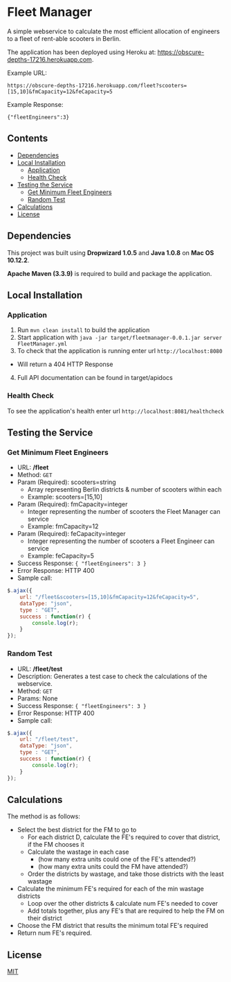 # Fleet Manager

A simple webservice to calculate the most efficient allocation of engineers
to a fleet of rent-able scooters in Berlin.

The application has been deployed using Heroku at: https://obscure-depths-17216.herokuapp.com.

Example URL:
```
https://obscure-depths-17216.herokuapp.com/fleet?scooters=[15,10]&fmCapacity=12&feCapacity=5
```

Example Response:
```
{"fleetEngineers":3}
```

## Contents
* [Dependencies](#dependencies)
* [Local Installation](#local-installation)
  + [Application](#application)
  + [Health Check](#health-check)
* [Testing the Service](#testing-the-service)
  + [Get Minimum Fleet Engineers](#get-minimum-fleet-engineers)
  + [Random Test](#random-test)
* [Calculations](#calculations)
* [License](#license)

<a name="dependencies"></a>
## Dependencies
This project was built using **Dropwizard 1.0.5** and **Java 1.0.8** on
**Mac OS 10.12.2**.

**Apache Maven (3.3.9)** is required to build and package
the application.

<a name="local-installation"></a>
## Local Installation

<a name="application"></a>
### Application
1. Run `mvn clean install` to build the application
2. Start application with `java -jar target/fleetmanager-0.0.1.jar server FleetManager.yml`
3. To check that the application is running enter url `http://localhost:8080`
  * Will return a 404 HTTP Response
4. Full API documentation can be found in target/apidocs

<a name="health-check"></a>
### Health Check
To see the application's health enter url `http://localhost:8081/healthcheck`

<a name="testing-the-service"></a>
## Testing the Service

<a name="get-minimum-fleet-engineers"></a>
### Get Minimum Fleet Engineers
* URL: **/fleet**
* Method: `GET`
* Param (Required): scooters=string
  * Array representing Berlin districts &amp; number of scooters within each
  * Example: scooters=[15,10]
* Param (Required): fmCapacity=integer
  * Integer representing the number of scooters the Fleet Manager can service
  * Example: fmCapacity=12
* Param (Required): feCapacity=integer
  * Integer representing the number of scooters a Fleet Engineer can service
  * Example: feCapacity=5
* Success Response: `{ "fleetEngineers": 3 }`
* Error Response: HTTP 400
* Sample call:
```javascript
$.ajax({
    url: "/fleet&scooters=[15,10]&fmCapacity=12&feCapacity=5",
    dataType: "json",
    type : "GET",
    success : function(r) {
        console.log(r);
    }
});
```

<a name="random-test"></a>
### Random Test
* URL: **/fleet/test**
* Description: Generates a test case to check the calculations of the webservice.
* Method: `GET`
* Params: None
* Success Response: `{ "fleetEngineers": 3 }`
* Error Response: HTTP 400
* Sample call:
```javascript
$.ajax({
    url: "/fleet/test",
    dataType: "json",
    type : "GET",
    success : function(r) {
        console.log(r);
    }
});
```

<a name="calculations"></a>
## Calculations
The method is as follows:
* Select the best district for the FM to go to
  * For each district D, calculate the FE's required to cover that district, if the FM chooses it
  * Calculate the wastage in each case
    * (how many extra units could one of the FE's attended?)
    * (how many extra units could the FM have attended?)
  * Order the districts by wastage, and take those districts with the least wastage
* Calculate the minimum FE's required for each of the min wastage districts
  * Loop over the other districts &amp; calculate num FE's needed to cover
  * Add totals together, plus any FE's that are required to help the FM on their district
* Choose the FM district that results the minimum total FE's required
* Return num FE's required.

<a name="license"></a>
## License
[MIT](http://link.com)
